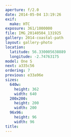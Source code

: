 ```yaml
---
aperture: f/2.0
date: 2014-05-04 13:19:26
exif:
  make: HTC
exposure: 361/1000000
file: IMG_20140504_131925
gallery: 2014-coastal-path
layout: gallery-photo
location:
  latitude: 56.330005638889
  longitude: -2.74763175
model: One S
next: a335c56
ordering: 7
previous: e33a96e
sizes:
  640w:
    height: 362
    width: 640
  200x200:
    height: 200
    width: 200
  96x96:
    height: 96
    width: 96
title: 
---
```

